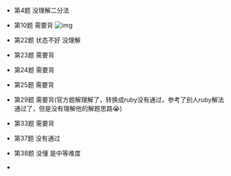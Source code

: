 - 第4题 没理解二分法
- 第10题 需要背
![img](./images/0010.jpg)
- 第22题 状态不好 没理解
- 第23题 需要背
- 第24题 需要背
- 第25题 需要背
- 第29题 需要背(官方题解理解了，转换成ruby没有通过，参考了别人ruby解法通过了，但是没有理解他的解题思路😭)

- 第33题 需要背
- 第37题 没有通过
- 第38题 没懂 是中等难度
- 
